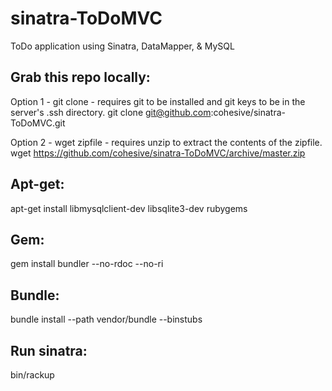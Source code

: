 sinatra-ToDoMVC
===============

ToDo application using Sinatra, DataMapper, &amp; MySQL


Grab this repo locally:
---------

Option 1 - git clone - requires git to be installed and git keys to be in the server's .ssh directory.
  git clone git@github.com:cohesive/sinatra-ToDoMVC.git

Option 2 - wget zipfile - requires unzip to extract the contents of the zipfile.
  wget https://github.com/cohesive/sinatra-ToDoMVC/archive/master.zip


Apt-get:
----

apt-get install libmysqlclient-dev libsqlite3-dev rubygems


Gem:
----

gem install bundler --no-rdoc --no-ri


Bundle:
----

bundle install --path vendor/bundle --binstubs

Run sinatra:
----

bin/rackup
